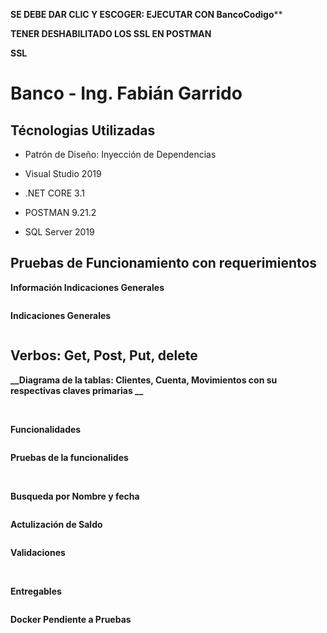 
**SE DEBE DAR CLIC Y ESCOGER: EJECUTAR CON BancoCodigo****


**TENER DESHABILITADO LOS SSL EN POSTMAN**


**__SSL__**
<img src="/ImagenesReadme/SSL.png" alt=""/>



# Banco - Ing. Fabián Garrido

## Técnologias Utilizadas 

- Patrón de Diseño: Inyección de Dependencias


- Visual Studio 2019


- .NET CORE 3.1


- POSTMAN 9.21.2


- SQL Server 2019


## Pruebas de Funcionamiento con requerimientos


**__Información Indicaciones Generales__**


<img src="/ImagenesReadme/infoIndicaciones.png" alt=""/>


**__Indicaciones Generales__**


<img src="/ImagenesReadme/indicacionesGenerales.png" alt=""/>



## Verbos: Get, Post, Put, delete 



**__Diagrama de la tablas: Clientes, Cuenta, Movimientos con su respectivas claves primarias __**



<img src="/ImagenesReadme/diagram.png" alt=""/>



<img src="/ImagenesReadme/base.png" alt=""/>


**__Funcionalidades__**



<img src="/ImagenesReadme/funcionalidades.png" alt=""/>




**__Pruebas de la funcionalides__**





<img src="/ImagenesReadme/postmanUno.png" alt=""/>




<img src="/ImagenesReadme/postmanDos.png" alt=""/>




**__Busqueda por Nombre y fecha__**



<img src="/ImagenesReadme/busquedaPorFechayNombre.png" alt=""/>



**__Actulización de Saldo__**



<img src="/ImagenesReadme/actualizarSaldo.png" alt=""/>




**__Validaciones__**



<img src="/ImagenesReadme/validacionesUno.png" alt=""/>




<img src="/ImagenesReadme/validacionesDos.png" alt=""/>


**__Entregables__**




<img src="/ImagenesReadme/entregables.png" alt=""/>





**__Docker Pendiente a Pruebas__**



<img src="/ImagenesReadme/dockerUno.png" alt=""/>




<img src="/ImagenesReadme/dockerDos.png" alt=""/>




